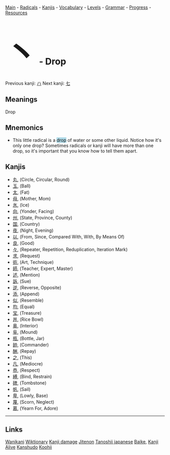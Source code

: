 <style> bigfont {font-size: 100px}</style>


[Main](../README.md) -
[Radicals](../radicals.md) -
[Kanjis](../kanjis.md) -
[Vocabulary](../vocabulary.md) -
[Levels](../levels.md) -
[Grammar](../grammar.md) - 
[Progress](../progress.md) -
[Resources](../resources.md)
# <bigfont> 丶</bigfont> - Drop 

Previous kanji: [ハ](ハ.md) Next kanji: [七](七.md) 

## Meanings
 Drop
## Mnemonics
 * This little radical is a <span style="background-color:#ADD8E6"> drop</span> of water or some other liquid. Notice how it's only one drop? Sometimes radicals or kanji will have more than one drop, so it's important that you know how to tell them apart.


## Kanjis
 * [丸](../kanjis/丸.md), (Circle, Circular, Round)
* [玉](../kanjis/玉.md), (Ball)
* [太](../kanjis/太.md), (Fat)
* [母](../kanjis/母.md), (Mother, Mom)
* [氷](../kanjis/氷.md), (Ice)
* [向](../kanjis/向.md), (Yonder, Facing)
* [州](../kanjis/州.md), (State, Province, County)
* [国](../kanjis/国.md), (Country)
* [夜](../kanjis/夜.md), (Night, Evening)
* [以](../kanjis/以.md), (From, Since, Compared With, With, By Means Of)
* [良](../kanjis/良.md), (Good)
* [々](../kanjis/々.md), (Repeater, Repetition, Reduplication, Iteration Mark)
* [求](../kanjis/求.md), (Request)
* [術](../kanjis/術.md), (Art, Technique)
* [師](../kanjis/師.md), (Teacher, Expert, Master)
* [述](../kanjis/述.md), (Mention)
* [訴](../kanjis/訴.md), (Sue)
* [逆](../kanjis/逆.md), (Reverse, Opposite)
* [添](../kanjis/添.md), (Append)
* [似](../kanjis/似.md), (Resemble)
* [均](../kanjis/均.md), (Equal)
* [宝](../kanjis/宝.md), (Treasure)
* [丼](../kanjis/丼.md), (Rice Bowl)
* [奥](../kanjis/奥.md), (Interior)
* [阜](../kanjis/阜.md), (Mound)
* [瓶](../kanjis/瓶.md), (Bottle, Jar)
* [帥](../kanjis/帥.md), (Commander)
* [酬](../kanjis/酬.md), (Repay)
* [之](../kanjis/之.md), (This)
* [凡](../kanjis/凡.md), (Mediocre)
* [恭](../kanjis/恭.md), (Respect)
* [縛](../kanjis/縛.md), (Bind, Restrain)
* [碑](../kanjis/碑.md), (Tombstone)
* [帆](../kanjis/帆.md), (Sail)
* [卑](../kanjis/卑.md), (Lowly, Base)
* [蔑](../kanjis/蔑.md), (Scorn, Neglect)
* [慕](../kanjis/慕.md), (Yearn For, Adore)



---


## Links 


[Wanikani](https://www.wanikani.com/kanji/丶)
[Wiktionary](https://en.wiktionary.org/wiki/丶)
[Kanji damage](http://www.kanjidamage.com/kanji/search?utf8=✓&q=丶)
[Jitenon](https://jitenon.com/kanji/丶)
[Tanoshii japanese](https://www.tanoshiijapanese.com/dictionary/kanji.cfm?k=丶)
[Baike](https://baike.baidu.com/item/丶),
[Kanji Alive](https://app.kanjialive.com/丶)
[Kanshudo](https://www.kanshudo.com/searchmn?q=丶)
[Koohii](https://kanji.koohii.com/study/kanji/丶)
